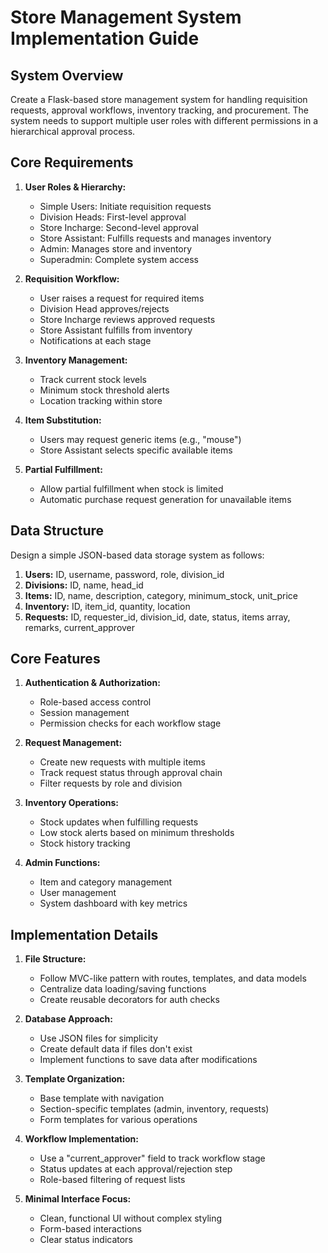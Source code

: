 # Store Management System Implementation Guide

## System Overview

Create a Flask-based store management system for handling requisition requests, approval workflows, inventory tracking, and procurement. The system needs to support multiple user roles with different permissions in a hierarchical approval process.

## Core Requirements

1. **User Roles & Hierarchy:**
   - Simple Users: Initiate requisition requests
   - Division Heads: First-level approval
   - Store Incharge: Second-level approval
   - Store Assistant: Fulfills requests and manages inventory
   - Admin: Manages store and inventory
   - Superadmin: Complete system access

2. **Requisition Workflow:**
   - User raises a request for required items
   - Division Head approves/rejects
   - Store Incharge reviews approved requests
   - Store Assistant fulfills from inventory
   - Notifications at each stage

3. **Inventory Management:**
   - Track current stock levels
   - Minimum stock threshold alerts
   - Location tracking within store

4. **Item Substitution:**
   - Users may request generic items (e.g., "mouse")
   - Store Assistant selects specific available items

5. **Partial Fulfillment:**
   - Allow partial fulfillment when stock is limited
   - Automatic purchase request generation for unavailable items

## Data Structure

Design a simple JSON-based data storage system as follows:

1. **Users:** ID, username, password, role, division_id
2. **Divisions:** ID, name, head_id
3. **Items:** ID, name, description, category, minimum_stock, unit_price
4. **Inventory:** ID, item_id, quantity, location
5. **Requests:** ID, requester_id, division_id, date, status, items array, remarks, current_approver

## Core Features

1. **Authentication & Authorization:**
   - Role-based access control
   - Session management
   - Permission checks for each workflow stage

2. **Request Management:**
   - Create new requests with multiple items
   - Track request status through approval chain
   - Filter requests by role and division

3. **Inventory Operations:**
   - Stock updates when fulfilling requests
   - Low stock alerts based on minimum thresholds
   - Stock history tracking

4. **Admin Functions:**
   - Item and category management
   - User management
   - System dashboard with key metrics

## Implementation Details

1. **File Structure:**
   - Follow MVC-like pattern with routes, templates, and data models
   - Centralize data loading/saving functions
   - Create reusable decorators for auth checks

2. **Database Approach:**
   - Use JSON files for simplicity
   - Create default data if files don't exist
   - Implement functions to save data after modifications

3. **Template Organization:**
   - Base template with navigation
   - Section-specific templates (admin, inventory, requests)
   - Form templates for various operations

4. **Workflow Implementation:**
   - Use a "current_approver" field to track workflow stage
   - Status updates at each approval/rejection step
   - Role-based filtering of request lists

5. **Minimal Interface Focus:**
   - Clean, functional UI without complex styling
   - Form-based interactions
   - Clear status indicators
